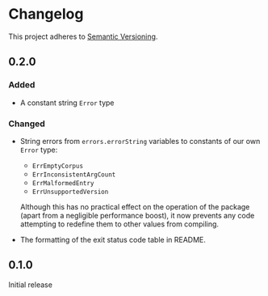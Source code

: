 # Changelog

This project adheres to [Semantic Versioning][semver2].


## 0.2.0

### Added

- A constant string `Error` type

### Changed

- String errors from `errors.errorString` variables to constants of our own `Error` type:

	- `ErrEmptyCorpus`
	- `ErrInconsistentArgCount`
	- `ErrMalformedEntry`
	- `ErrUnsupportedVersion`

	Although this has no practical effect on the operation of the package (apart from a negligible performance boost), it now prevents any code attempting to redefine them to other values from compiling.

- The formatting of the exit status code table in README.


## 0.1.0

Initial release


[semver2]: https://semver.org/spec/v2.0.0.html
